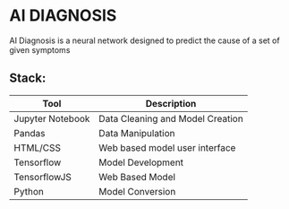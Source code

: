 # AI DIAGNOSIS
AI Diagnosis is a neural network designed to predict the cause of a set of given symptoms

## Stack:
| Tool | Description |
| ----------- | ----------- |
| Jupyter Notebook | Data Cleaning and Model Creation |
| Pandas | Data Manipulation |
| HTML/CSS | Web based model user interface |
| Tensorflow | Model Development |
| TensorflowJS | Web Based Model |
| Python | Model Conversion |
